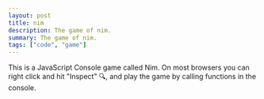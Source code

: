 ```yaml
---
layout: post
title: nim
description: The game of nim.
summary: The game of nim.
tags: ["code", "game"]
---
```

This is a JavaScript Console game called Nim. On most browsers you can right click and hit "Inspect" 🔍, and play the game by calling functions in the console.
<script src="/assets/nim/nim.js"></script>
